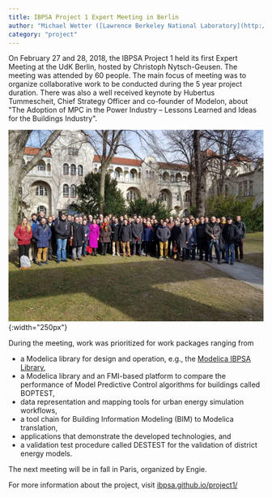 ```yaml
---
title: IBPSA Project 1 Expert Meeting in Berlin
author: "Michael Wetter ([Lawrence Berkeley National Laboratory](http://simulationresearch.lbl.gov/modelica))"
category: "project"
---
```


On February 27 and 28, 2018, the IBPSA Project 1 held its first Expert Meeting at the UdK Berlin, hosted by Christoph Nytsch-Geusen.
The meeting was attended by 60 people. The main focus of meeting was to organize collaborative work
to be conducted during the 5 year project duration.
There was also a well received keynote by Hubertus Tummescheit,
Chief Strategy Officer and co-founder of Modelon,
about "The Adoption of MPC in the Power Industry – Lessons Learned and Ideas for the Buildings Industry".

![IBPSA Project 1 Expert Meeting Attendees](berlin-photo.jpg "IBPSA Project 1 Expert Meeting Attendees"){:width="250px"}

During the meeting, work was prioritized for work packages ranging
from 
* a Modelica library for design and operation, e.g., the [Modelica IBPSA Library](https://github.com/ibpsa/modelica-ibpsa),
* a Modelica library and an FMI-based platform to compare the performance of Model Predictive Control algorithms for buildings called BOPTEST,
* data representation and mapping tools for urban energy simulation workflows,
* a tool chain for Building Information Modeling (BIM) to Modelica translation,
* applications that demonstrate the developed technologies, and
* a validation test procedure called DESTEST for the validation of district energy models.

The next meeting will be in fall in Paris, organized by Engie.

For more information about the project, visit [ibpsa.github.io/project1/](https://ibpsa.github.io/project1/index.html)
